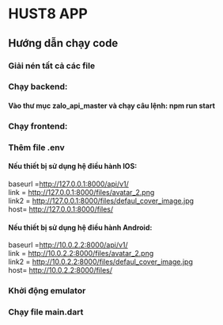 # HUST8 APP 
## Hướng dẫn chạy code
### Giải nén tất cả các file
### Chạy backend:
#### Vào thư mục zalo_api_master và chạy câu lệnh: npm run start
### Chạy frontend:
### Thêm file .env
#### Nếu thiết bị sử dụng hệ điều hành IOS:
baseurl =http://127.0.0.1:8000/api/v1/<br>
link = http://127.0.0.1:8000/files/avatar_2.png<br>
link2 = http://127.0.0.1:8000/files/defaul_cover_image.jpg<br>
host= http://127.0.0.1:8000/files/<br>
#### Nếu thiết bị sử dụng hệ điều hành Android:
baseurl =http://10.0.2.2:8000/api/v1/<br>
link = http://10.0.2.2:8000/files/avatar_2.png<br>
link2 = http://10.0.2.2:8000/files/defaul_cover_image.jpg<br>
host= http://10.0.2.2:8000/files/<br>
### Khởi động emulator 
### Chạy file main.dart
